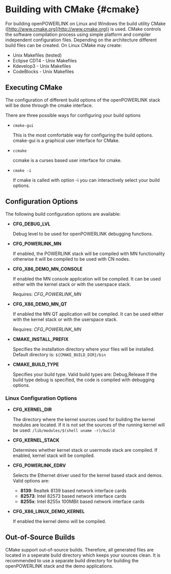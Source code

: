 Building with CMake {#cmake}
===================

For building openPOWERLINK on Linux and Windows the build utility CMake
([http://www.cmake.org](http://www.cmake.org)) is used. CMake controls the
software compilation process using simple platform and compiler independent
configuration files. Depending on the architecture different build
files can be created. On Linux CMake may create:

* Unix Makefiles (tested)
* Eclipse CDT4 - Unix Makefiles
* Kdevelop3 - Unix Makefiles
* CodeBlocks - Unix Makefiles

## Executing CMake

The configuration of different build options of the openPOWERLINK stack will
be done through the cmake interface.

There are three possible ways for configuring your build options

* `cmake-gui`

  This is the most comfortable way for configuring the build options. cmake-gui
  is a graphical user interface for CMake.
  
* `ccmake`

  ccmake is a curses based user interface for cmake.
  
* `cmake -i`

  If cmake is called with option -i you can interactively select your build
  options.

## Configuration Options

The following build configuration options are available:

- **CFG_DEBUG_LVL**

  Debug level to be used for openPOWERLINK debugging functions.

- **CFG_POWERLINK_MN**

  If enabled, the POWERLINK stack will be compiled with MN functionality otherwise
  it will be compiled to be used with CN nodes.

- **CFG_X86_DEMO_MN_CONSOLE**

  If enabled the MN console application will be compiled. It can be used either
  with the kernel stack or with the userspace stack.

  Requires: *CFG_POWERLINK_MN*

- **CFG_X86_DEMO_MN_QT**

  If enabled the MN QT application will be compiled. It can be used either with
  the kernel stack or with the userspace stack.

  Requires: *CFG_POWERLINK_MN*

- **CMAKE_INSTALL_PREFIX**

  Specifies the installation directory where your files will be installed.
  Default directory is: `${CMAKE_BUILD_DIR}/bin`

- **CMAKE_BUILD_TYPE**

  Specifies your build type.
  Valid build types are: Debug,Release
  If the build type debug is specified, the code is compiled with debugging
  options.

### Linux Configuration Options

- **CFG_KERNEL_DIR**
  
  The directory where the kernel sources used for building the kernel modules
  are located. If it is not set the sources of the running kernel will be used:
  `/lib/modules/$(shell uname -r)/build`

- **CFG_KERNEL_STACK**

  Determines whether kernel stack or usermode stack are compiled. If enabled,
  kernel stack will be compiled.

- **CFG_POWERLINK_EDRV**

  Selects the Ethernet driver used for the kernel based stack and demos.
  Valid options are:
  
  - **8139**:  Realtek 8139 based network interface cards
  - **82573**: Intel 82573 based network interface cards
  - **8255x**: Intel 8255x 100MBit based network interface cards

- **CFG_X86_LINUX_DEMO_KERNEL**

  If enabled the kernel demo will be compiled.

## Out-of-Source Builds
  
CMake support out-of-source builds. Therefore, all generated files are located
in a seperate build directory which keeps your sources clean. It is recommended
to use a separate build directory for building the openPOWERLINK stack and the
demo applications.


